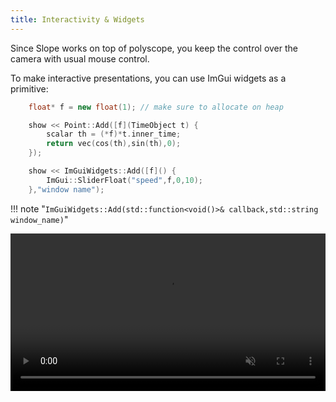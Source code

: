 ```yaml
---
title: Interactivity & Widgets
---
```


Since Slope works on top of polyscope, you keep the control over the camera with usual mouse control.

To make interactive presentations, you can use ImGui widgets as a primitive:
```c++
    float* f = new float(1); // make sure to allocate on heap

    show << Point::Add([f](TimeObject t) {
        scalar th = (*f)*t.inner_time;
        return vec(cos(th),sin(th),0);
    });

    show << ImGuiWidgets::Add([f]() {
        ImGui::SliderFloat("speed",f,0,10);
    },"window name");
```

!!! note "```ImGuiWidgets::Add(std::function<void()>& callback,std::string window_name)```"

<video width="100%" autoplay loop muted>
  <source src="../static/interactivity.mp4" type="video/mp4">
  Your browser does not support the video tag.
</video>

